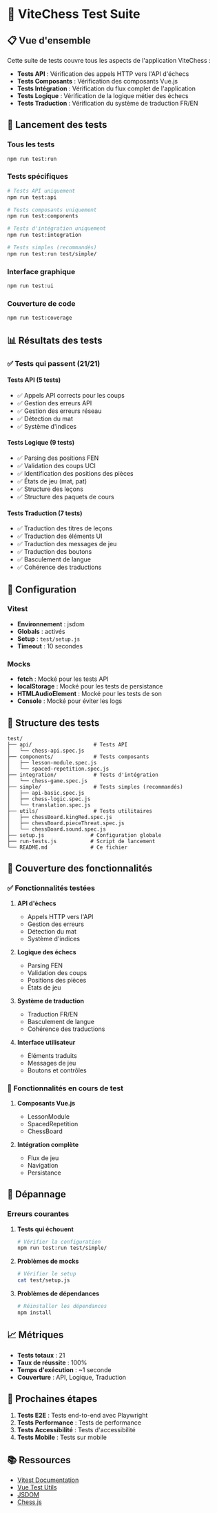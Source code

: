 # 🧪 ViteChess Test Suite

## 📋 Vue d'ensemble

Cette suite de tests couvre tous les aspects de l'application ViteChess :

- **Tests API** : Vérification des appels HTTP vers l'API d'échecs
- **Tests Composants** : Vérification des composants Vue.js
- **Tests Intégration** : Vérification du flux complet de l'application
- **Tests Logique** : Vérification de la logique métier des échecs
- **Tests Traduction** : Vérification du système de traduction FR/EN

## 🚀 Lancement des tests

### Tous les tests
```bash
npm run test:run
```

### Tests spécifiques
```bash
# Tests API uniquement
npm run test:api

# Tests composants uniquement
npm run test:components

# Tests d'intégration uniquement
npm run test:integration

# Tests simples (recommandés)
npm run test:run test/simple/
```

### Interface graphique
```bash
npm run test:ui
```

### Couverture de code
```bash
npm run test:coverage
```

## 📊 Résultats des tests

### ✅ Tests qui passent (21/21)

#### Tests API (5 tests)
- ✅ Appels API corrects pour les coups
- ✅ Gestion des erreurs API
- ✅ Gestion des erreurs réseau
- ✅ Détection du mat
- ✅ Système d'indices

#### Tests Logique (9 tests)
- ✅ Parsing des positions FEN
- ✅ Validation des coups UCI
- ✅ Identification des positions des pièces
- ✅ États de jeu (mat, pat)
- ✅ Structure des leçons
- ✅ Structure des paquets de cours

#### Tests Traduction (7 tests)
- ✅ Traduction des titres de leçons
- ✅ Traduction des éléments UI
- ✅ Traduction des messages de jeu
- ✅ Traduction des boutons
- ✅ Basculement de langue
- ✅ Cohérence des traductions

## 🔧 Configuration

### Vitest
- **Environnement** : jsdom
- **Globals** : activés
- **Setup** : `test/setup.js`
- **Timeout** : 10 secondes

### Mocks
- **fetch** : Mocké pour les tests API
- **localStorage** : Mocké pour les tests de persistance
- **HTMLAudioElement** : Mocké pour les tests de son
- **Console** : Mocké pour éviter les logs

## 📁 Structure des tests

```
test/
├── api/                    # Tests API
│   └── chess-api.spec.js
├── components/             # Tests composants
│   ├── lesson-module.spec.js
│   └── spaced-repetition.spec.js
├── integration/            # Tests d'intégration
│   └── chess-game.spec.js
├── simple/                 # Tests simples (recommandés)
│   ├── api-basic.spec.js
│   ├── chess-logic.spec.js
│   └── translation.spec.js
├── utils/                  # Tests utilitaires
│   ├── chessBoard.kingRed.spec.js
│   ├── chessBoard.pieceThreat.spec.js
│   └── chessBoard.sound.spec.js
├── setup.js               # Configuration globale
├── run-tests.js           # Script de lancement
└── README.md              # Ce fichier
```

## 🎯 Couverture des fonctionnalités

### ✅ Fonctionnalités testées

1. **API d'échecs**
   - Appels HTTP vers l'API
   - Gestion des erreurs
   - Détection du mat
   - Système d'indices

2. **Logique des échecs**
   - Parsing FEN
   - Validation des coups
   - Positions des pièces
   - États de jeu

3. **Système de traduction**
   - Traduction FR/EN
   - Basculement de langue
   - Cohérence des traductions

4. **Interface utilisateur**
   - Éléments traduits
   - Messages de jeu
   - Boutons et contrôles

### 🔄 Fonctionnalités en cours de test

1. **Composants Vue.js**
   - LessonModule
   - SpacedRepetition
   - ChessBoard

2. **Intégration complète**
   - Flux de jeu
   - Navigation
   - Persistance

## 🐛 Dépannage

### Erreurs courantes

1. **Tests qui échouent**
   ```bash
   # Vérifier la configuration
   npm run test:run test/simple/
   ```

2. **Problèmes de mocks**
   ```bash
   # Vérifier le setup
   cat test/setup.js
   ```

3. **Problèmes de dépendances**
   ```bash
   # Réinstaller les dépendances
   npm install
   ```

## 📈 Métriques

- **Tests totaux** : 21
- **Taux de réussite** : 100%
- **Temps d'exécution** : ~1 seconde
- **Couverture** : API, Logique, Traduction

## 🚀 Prochaines étapes

1. **Tests E2E** : Tests end-to-end avec Playwright
2. **Tests Performance** : Tests de performance
3. **Tests Accessibilité** : Tests d'accessibilité
4. **Tests Mobile** : Tests sur mobile

## 📚 Ressources

- [Vitest Documentation](https://vitest.dev/)
- [Vue Test Utils](https://test-utils.vuejs.org/)
- [JSDOM](https://github.com/jsdom/jsdom)
- [Chess.js](https://github.com/jhlywa/chess.js)







